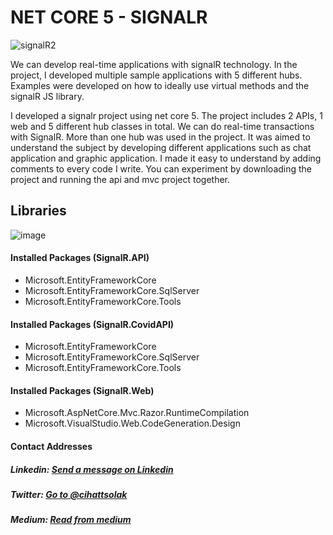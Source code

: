 # NET CORE 5 - SIGNALR

![signalR2](https://user-images.githubusercontent.com/54249736/112732734-cc220480-8f4c-11eb-8fb0-c5954379173d.gif)

We can develop real-time applications with signalR technology. In the project, I developed multiple sample applications with 5 different hubs. Examples were developed on how to ideally use virtual methods and the signalR JS library.

I developed a signalr project using net core 5. The project includes 2 APIs, 1 web and 5 different hub classes in total. We can do real-time transactions with SignalR. More than one hub was used in the project. It was aimed to understand the subject by developing different applications such as chat application and graphic application. I made it easy to understand by adding comments to every code I write. You can experiment by downloading the project and running the api and mvc project together.

## Libraries
![image](https://user-images.githubusercontent.com/54249736/112733001-66367c80-8f4e-11eb-8b30-398bc7e7a931.png)

#### Installed Packages (SignalR.API)
* Microsoft.EntityFrameworkCore
* Microsoft.EntityFrameworkCore.SqlServer
* Microsoft.EntityFrameworkCore.Tools

#### Installed Packages (SignalR.CovidAPI)
* Microsoft.EntityFrameworkCore
* Microsoft.EntityFrameworkCore.SqlServer
* Microsoft.EntityFrameworkCore.Tools

#### Installed Packages (SignalR.Web)
* Microsoft.AspNetCore.Mvc.Razor.RuntimeCompilation
* Microsoft.VisualStudio.Web.CodeGeneration.Design

#### Contact Addresses
##### Linkedin: [Send a message on Linkedin](https://www.linkedin.com/in/cihatsolak/) 
##### Twitter: [Go to @cihattsolak](https://twitter.com/cihattsolak)
##### Medium: [Read from medium](https://cihatsolak.medium.com/)
